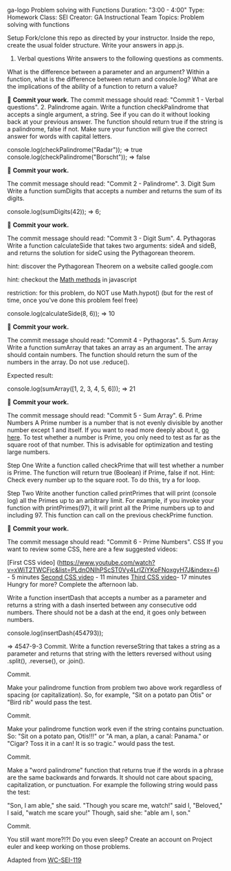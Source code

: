 ga-logo
Problem solving with Functions
Duration: "3:00 - 4:00"
Type: Homework
Class: SEI
Creator: GA Instructional Team
Topics: Problem solving with functions

Setup
Fork/clone this repo as directed by your instructor. Inside the repo, create the usual folder structure. Write your answers in app.js.

1. Verbal questions
Write answers to the following questions as comments.

What is the difference between a parameter and an argument?
Within a function, what is the difference between return and console.log?
What are the implications of the ability of a function to return a value?

🔴 **Commit your work.**
The commit message should read:
"Commit 1 - Verbal questions".
2. Palindrome again.
Write a function checkPalindrome that accepts a single argument, a string. See if you can do it without looking back at your previous answer. The function should return true if the string is a palindrome, false if not. Make sure your function will give the correct answer for words with capital letters.

console.log(checkPalindrome("Radar"));
 => true
console.log(checkPalindrome("Borscht"));
=> false

🔴 **Commit your work.**

The commit message should read:
"Commit 2 - Palindrome".
3. Digit Sum
Write a function sumDigits that accepts a number and returns the sum of its digits.

console.log(sumDigits(42));
=> 6;

🔴 **Commit your work.**

The commit message should read:
"Commit 3 - Digit Sum".
4. Pythagoras
Write a function calculateSide that takes two arguments: sideA and sideB, and returns the solution for sideC using the Pythagorean theorem.

hint: discover the Pythagorean Theorem on a website called google.com

hint: checkout the [Math methods](https://developer.mozilla.org/en-US/docs/Web/JavaScript/Reference/Global_Objects/Math) in javascript

restriction: for this problem, do NOT use Math.hypot() (but for the rest of time, once you've done this problem feel free)

console.log(calculateSide(8, 6));
=> 10

🔴 **Commit your work.**

The commit message should read:
"Commit 4 - Pythagoras".
5. Sum Array
Write a function sumArray that takes an array as an argument. The array should contain numbers. The function should return the sum of the numbers in the array. Do not use .reduce().

Expected result:

console.log(sumArray([1, 2, 3, 4, 5, 6]));
=> 21

🔴 **Commit your work.**

The commit message should read:
"Commit 5 - Sum Array".
6. Prime Numbers
A Prime number is a number that is not evenly divisible by another number except 1 and itself. If you want to read more deeply about it, [go here](https://en.wikipedia.org/wiki/Prime_number). To test whether a number is Prime, you only need to test as far as the square root of that number. This is advisable for optimization and testing large numbers.

Step One
Write a function called checkPrime that will test whether a number is Prime. The function will return true (Boolean) if Prime, false if not. Hint: Check every number up to the square root. To do this, try a for loop.

Step Two
Write another function called printPrimes that will print (console log) all the Primes up to an arbitrary limit. For example, if you invoke your function with printPrimes(97), it will print all the Prime numbers up to and including 97. This function can call on the previous checkPrime function.

🔴 **Commit your work.**

The commit message should read:
"Commit 6 - Prime Numbers".
CSS
If you want to review some CSS, here are a few suggested videos:

[First CSS video] (https://www.youtube.com/watch?v=xWiT2TWCFjc&list=PLdnONIhPScST0Vy4LrIZiYKpFNoxgyH7J&index=4) - 5 minutes
[Second CSS video](https://www.youtube.com/watch?v=UMMHsQPmfug&list=PLdnONIhPScST0Vy4LrIZiYKpFNoxgyH7J&index=5) - 11 minutes
[Third CSS video](https://www.youtube.com/watch?v=g0Aq2kP5-CY&list=PLdnONIhPScST0Vy4LrIZiYKpFNoxgyH7J&index=6)- 17 minutes
Hungry for more?
Complete the afternoon lab.

Write a function insertDash that accepts a number as a parameter and returns a string with a dash inserted between any consecutive odd numbers. There should not be a dash at the end, it goes only between numbers.

console.log(insertDash(454793));

=> 4547-9-3
Commit.
Write a function reverseString that takes a string as a parameter and returns that string with the letters reversed without using .split(), .reverse(), or .join().

Commit.

Make your palindrome function from problem two above work regardless of spacing (or capitalization). So, for example, "Sit on a potato pan Otis" or "Bird rib" would pass the test.

Commit.

Make your palindrome function work even if the string contains punctuation. So: "Sit on a potato pan, Otis!!!" or "A man, a plan, a canal: Panama." or "Cigar? Toss it in a can! It is so tragic." would pass the test.

Commit.

Make a "word palindrome" function that returns true if the words in a phrase are the same backwards and forwards. It should not care about spacing, capitalization, or punctuation. For example the following string would pass the test:

"Son, I am able," she said. "Though you scare me, watch!" said I, "Beloved," I said, "watch me scare you!" Though, said she: "able am I, son."

Commit.

You still want more?!?! Do you even sleep? Create an account on Project euler and keep working on those problems.


Adapted from [WC-SEI-119](https://git.generalassemb.ly/WC-SEI-119/Schedule) 